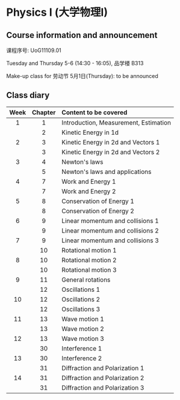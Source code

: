 # Physics I (大学物理I)
<!-- [Go to Class diary](#Class-diary) -->
## Course information and announcement

课程序号: UoG11109.01

Tuesday and Thursday 5-6 (14:30 - 16:05), 品学楼 B313

Make-up class for 劳动节 5月1日(Thursday): to be announced

## Class diary

Week|Chapter|Content to be covered|
| :--: | :--: | :--- |
|1|1 |Introduction, Measurement, Estimation|
||2 |Kinetic Energy in 1d|
|2|3 |Kinetic Energy in 2d and Vectors 1|
||3 |Kinetic Energy in 2d and Vectors 2|
|3|4 |Newton's laws |
||5 |Newton's laws and applications|
|4|7 |Work and Energy 1|
||7 |Work and Energy 2|
|5|8 |Conservation of Energy 1|
||8 |Conservation of Energy 2|
|6|9 |Linear momentum and collisions 1|
||9 |Linear momentum and collisions 2|
|7|9 |Linear momentum and collisions 3|
||10|Rotational motion 1|
|8|10|Rotational motion 2|
||10|Rotational motion 3|
|9|11|General rotations|
||12|Oscillations 1|
|10|12|Oscillations 2|
||12|Oscillations 3|
|11|13|Wave motion 1|
||13|Wave motion 2|
|12|13|Wave motion 3|
||30|Interference 1|
|13|30|Interference 2|
||31|Diffraction and Polarization 1|
|14|31|Diffraction and Polarization 2|
||31|Diffraction and Polarization 3|





